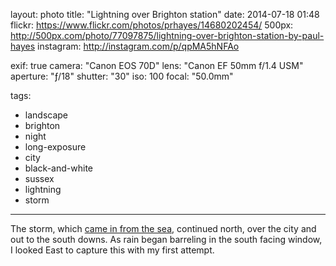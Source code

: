 layout: photo
title: "Lightning over Brighton station"
date: 2014-07-18 01:48
flickr: https://www.flickr.com/photos/prhayes/14680202454/
500px: http://500px.com/photo/77097875/lightning-over-brighton-station-by-paul-hayes
instagram: http://instagram.com/p/qpMA5hNFAo

exif: true
camera: "Canon EOS 70D"
lens: "Canon EF 50mm f/1.4 USM"
aperture: "ƒ/18"
shutter: "30"
iso: 100
focal: "50.0mm"

tags:
  - landscape
  - brighton
  - night
  - long-exposure
  - city
  - black-and-white
  - sussex
  - lightning
  - storm
---

The storm, which [came in from the sea](/2014-07/lightning-brighton/), continued north, over the city and out to the south downs. As rain began barreling in the south facing window, I looked East to capture this with my first attempt.
